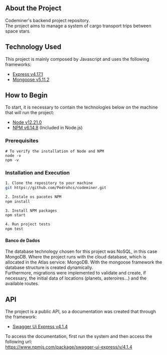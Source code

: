 ## About the Project

Codeminer's backend project repository.<br>
The project aims to manage a system of cargo transport trips between space stars.

## Technology Used
This project is mainly composed by Javascript and uses the following frameworks:

- [Express v4.17.1](https://expressjs.com)
- [Mongoose v5.11.2](https://mongoosejs.com/)

## How to Begin
To start, it is necessary to contain the technologies below on the machine that will run the project:

- [Node v12.21.0](https://nodejs.org/ja/blog/release/v12.21.0/)
- [NPM v6.14.8](https://www.npmjs.com/) (Included in Node.js)

### Prerequisites
```
# To verify the installation of Node and NPM
node -v
npm -v
```

### Installation and Execution
```sh
1. Clone the repository to your machine
git https://github.com/Pedrohcs/codeminer.git

2. Instale os pacotes NPM
npm install

3. Install NPM packages
npm start

4. Run project tests
npm test
```

#### Banco de Dados
The database technology chosen for this project was NoSQL, in this case MongoDB. Where the project runs with the cloud database, which is allocated in the Atlas service: MongoDB. With the mongoose framework the database structure is created dynamically.<br>
Furthermore, migrations were implemented to validate and create, if necessary, the initial data of locations (planets, asteroires...) and the available routes.

## API
The project is a public API, so a documentation was created that through the framework:

- [Swagger Ui Express v4.1.4](https://www.npmjs.com/package/swagger-ui-express/v/4.1.4)

To access the documentation, first run the system and then access the following url:<br>
https://www.npmjs.com/package/swagger-ui-express/v/4.1.4
